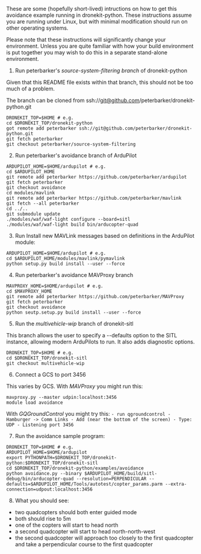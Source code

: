 These are some (hopefully short-lived) intructions on how to get this avoidance example running in dronekit-python.  These instructions assume you are running under Linux, but with minimal modification should run on other operating systems.

Please note that these instructions will significantly change your environment.  Unless you are quite familiar with how your build environment is put together you may wish to do this in a separate stand-alone environment.

1. Run peterbarker's _source-system-filtering branch_ of dronekit-python

  Given that this README file exists within that branch, this should not be too much of a problem.

  The branch can be cloned from ssh://git@github.com/peterbarker/dronekit-python.git
  ```
  DRONEKIT_TOP=$HOME # e.g.
  cd $DRONEKIT_TOP/dronekit-python
  got remote add peterbarker ssh://git@github.com/peterbarker/dronekit-python.git
  git fetch peterbarker
  git checkout peterbarker/source-system-filtering
  ```

2. Run peterbarker's avoidance branch of ArduPilot

  ```
  ARDUPILOT_HOME=$HOME/ardupilot # e.g.
  cd $ARDUPILOT_HOME
  git remote add peterbarker https://github.com/peterbarker/ardupilot
  git fetch peterbarker
  git checkout avoidance
  cd modules/mavlink
  git remote add peterbarker https://github.com/peterbarker/mavlink
  git fetch --all peterbarker
  cd ../..
  git submodule update
  ./modules/waf/waf-light configure --board=sitl
  ./modules/waf/waf-light build bin/arducopter-quad
  ```

3. Run Install new MAVLink messages based on definitions in the ArduPilot module:
  ```
  ARDUPILOT_HOME=$HOME/ardupilot # e.g.
  cd $ARDUPILOT_HOME/modules/mavlink/pymavlink
  python setup.py build install --user --force
  ```
  

4. Run peterbarker's avoidance MAVProxy branch

  ```
  MAVPROXY_HOME=$HOME/ardupilot # e.g.
  cd $MAVPROXY_HOME
  git remote add peterbarker https://github.com/peterbarker/MAVProxy
  git fetch peterbarker
  git checkout avoidance
  python seutp.setup.py build install --user --force
  ```

5. Run the _multivehicle-wip_ branch of dronekit-sitl

  This branch allows the user to specify a --defaults option to the SITL instance, allowing modern ArduPilots to run.  It also adds diagnostic options.

  ```
  DRONEKIT_TOP=$HOME # e.g.
  cd $DRONEKIT_TOP/dronekit-sitl
  git checkout multivehicle-wip
  ```
  
6. Connect a GCS to port 3456

  This varies by GCS.  With *MAVProxy* you might run this:
  ```
  mavproxy.py --master udpin:localhost:3456
  module load avoidance
  ```

  With *GQGroundControl* you might try this:
    ```
    - run qgroundcontrol
    - Hamburger -> Comm Links
    - Add (near the bottom of the screen)
     - Type: UDP
     - Listening port 3456
    ```

7. Run the avoidance sample program:
  ```
  DRONEKIT_TOP=$HOME # e.g.
  ARDUPILOT_HOME=$HOME/ardupilot
  export PYTHONPATH=$DRONEKIT_TOP/dronekit-python:$DRONEKIT_TOP/dronekit-sitl
  cd $DRONEKIT_TOP/dronekit-python/examples/avoidance
  python avoidance.py --binary $ARDUPILOT_HOME/build/sitl-debug/bin/arducopter-quad --resolution=PERPENDICULAR --defaults=$ARDUPILOT_HOME/Tools/autotest/copter_params.parm --extra-connection=udpout:localhost:3456

  ```
8. What you should see:
 - two quadcopters should both enter guided mode
 - both should rise to 5m
 - one of the copters will start to head north
 - a second quadcopter will start to head north-north-west
 - the second quadcopter will approach too closely to the first quadcopter and take a perpendicular course to the first quadcopter

